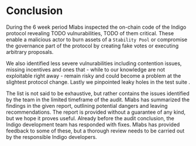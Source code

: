 # Conclusion

During the 6 week period Mlabs inspected the on-chain code of the Indigo protocol revealing TODO vulnurabilities, TODO of them critical. These enable a malicious actor to burn assets of a `Stability Pool` or compromise the governance part of the protocol by creating fake votes or executing arbitrary proposals. 

We also identified less severe vulnurabilities including contention issues, missing incentives and ones that - while to our knowledge are not exploitable right away - remain risky and could become a problem at the slightest protocol change. Lastly we pinpointed leaky holes in the test suite .

The list is not said to be exhaustive, but rather contains the issues identified by the team in the limited timeframe of the audit. Mlabs has summarized the findings in the given report, outlining potential dangers and leaving recommendations. The report is provided without a guarantee of any kind, but we hope it proves useful. Already before the audit conclusion, the Indigo development team has responded with fixes. Mlabs has provided feedback to some of these, but a thorough review needs to be carried out by the responsible Indigo developers.